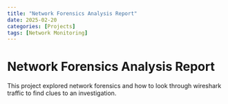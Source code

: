```yaml
---
title: "Network Forensics Analysis Report"
date: 2025-02-20
categories: [Projects]
tags: [Network Monitoring]
---
```


# Network Forensics Analysis Report

 This project explored network forensics and how to look through wireshark traffic to find clues to an investigation.
